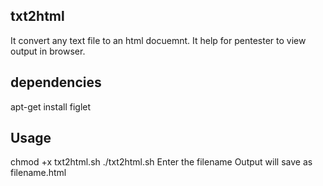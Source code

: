 ## txt2html

It convert any text file to an html docuemnt. It help for pentester to view output in browser.

## dependencies

apt-get install figlet

## Usage

chmod +x txt2html.sh
./txt2html.sh 
Enter the filename 
Output will save as filename.html
